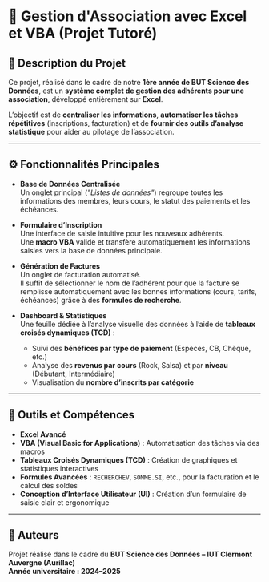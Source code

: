 # 🧮 Gestion d'Association avec Excel et VBA (Projet Tutoré)

## 📘 Description du Projet

Ce projet, réalisé dans le cadre de notre **1ère année de BUT Science des Données**, est un **système complet de gestion des adhérents pour une association**, développé entièrement sur **Excel**.

L’objectif est de **centraliser les informations**, **automatiser les tâches répétitives** (inscriptions, facturation) et de **fournir des outils d’analyse statistique** pour aider au pilotage de l’association.

---

## ⚙️ Fonctionnalités Principales

- **Base de Données Centralisée**  
  Un onglet principal (*"Listes de données"*) regroupe toutes les informations des membres, leurs cours, le statut des paiements et les échéances.

- **Formulaire d’Inscription**  
  Une interface de saisie intuitive pour les nouveaux adhérents.  
  Une **macro VBA** valide et transfère automatiquement les informations saisies vers la base de données principale.

- **Génération de Factures**  
  Un onglet de facturation automatisé.  
  Il suffit de sélectionner le nom de l’adhérent pour que la facture se remplisse automatiquement avec les bonnes informations (cours, tarifs, échéances) grâce à des **formules de recherche**.

- **Dashboard & Statistiques**  
  Une feuille dédiée à l’analyse visuelle des données à l’aide de **tableaux croisés dynamiques (TCD)** :
  - Suivi des **bénéfices par type de paiement** (Espèces, CB, Chèque, etc.)  
  - Analyse des **revenus par cours** (Rock, Salsa) et par **niveau** (Débutant, Intermédiaire)  
  - Visualisation du **nombre d’inscrits par catégorie**

---

## 🧰 Outils et Compétences

- **Excel Avancé**  
- **VBA (Visual Basic for Applications)** : Automatisation des tâches via des macros  
- **Tableaux Croisés Dynamiques (TCD)** : Création de graphiques et statistiques interactives  
- **Formules Avancées** : `RECHERCHEV`, `SOMME.SI`, etc., pour la facturation et le calcul des soldes  
- **Conception d’Interface Utilisateur (UI)** : Création d’un formulaire de saisie clair et ergonomique  

---

## 🧾 Auteurs

Projet réalisé dans le cadre du **BUT Science des Données – IUT Clermont Auvergne (Aurillac)**  
**Année universitaire : 2024–2025**
